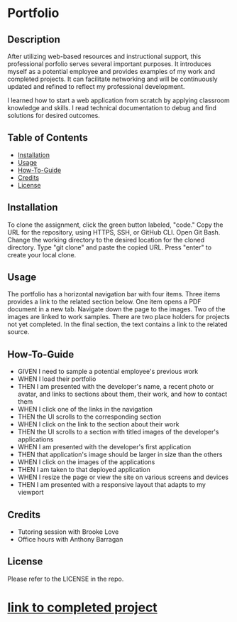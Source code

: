 # Portfolio

## Description
After utilizing web-based resources and instructional support, this professional porfolio serves several important purposes. It introduces myself as a potential employee and provides examples of my work and completed projects. It can facilitate networking and will be continuously updated and refined to reflect my professional development.

I learned how to start a web application from scratch by applying classroom knowledge and skills. I read technical documentation to debug and find solutions for desired outcomes.

## Table of Contents 

- [Installation](#installation)
- [Usage](#usage)
- [How-To-Guide](#how-to-guide)
- [Credits](#credits)
- [License](#license)

## Installation

To clone the assignment, click the green button labeled, "code." Copy the URL for the repository, using HTTPS, SSH, or GitHub CLI. Open Git Bash. Change the working directory to the desired location for the cloned directory. Type "git clone" and paste the copied URL. Press "enter" to create your local clone.

## Usage

The portfolio has a horizontal navigation bar with four items. Three items provides a link to the related section below. One item opens a PDF document in a new tab. Navigate down the page to the images. Two of the images are linked to work samples. There are two place holders for projects not yet completed. In the final section, the text contains a link to the related source. 

## How-To-Guide
<ul>    
    <li>GIVEN I need to sample a potential employee's previous work</li>
    <li>WHEN I load their portfolio</li>
    <li>THEN I am presented with the developer's name, a recent photo or avatar, and links to sections about them, their work, and how to contact them</li>
    <li>WHEN I click one of the links in the navigation</li>
    <li>THEN the UI scrolls to the corresponding section</li>
    <li>WHEN I click on the link to the section about their work</li>
    <li>THEN the UI scrolls to a section with titled images of the developer's applications</li>
    <li>WHEN I am presented with the developer's first application</li>
    <li>THEN that application's image should be larger in size than the others</li>
    <li>WHEN I click on the images of the applications</li>
    <li>THEN I am taken to that deployed application</li>
    <li>WHEN I resize the page or view the site on various screens and devices</li>
    <li>THEN I am presented with a responsive layout that adapts to my viewport</li>
</ul>

## Credits
<ul>
    <li>Tutoring session with Brooke Love</li>
    <li>Office hours with Anthony Barragan</li>
</ul>

## License

Please refer to the LICENSE in the repo.

# [link to completed project](https://hweltzien.github.io/Portfolio/)